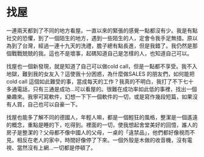 # 找屋

一連兩天都到了不同的地方看屋。一直以來的緊張的感覺一點都沒有少。我是有點社交的恐懼，到了一個陌生的地方，遇到一些陌生的人，定會令我手足無措。原以為到了台灣，經過一連十九天的洗禮，膽子總有點長進，但是我錯了。我仍然是那個戰戰兢兢的我。這也不是壞事，起碼知道自己是怎樣的人，也知道自己可以。

找屋也一個新發現，就是知道了自己可以做cold call，但是一點都不享受。我不入地獄，難到我的女友入？這使我十分困惑，為什麼做SALES 的朋友們，如何能把cold call 這個如此難受的事，當成每天的工作？我真的不明白，我打了不下七十多通電話，只有三通是成功...可以看屋的。很難在成功率如此低的事裡，找出一個樂趣來。我寧可寫軟件，幻想一下下一個軟件的一切，或是寫作幾段短篇，如果沒有人買，自己也可以自豪一下。

找屋也能多了解不同的德國人，年輕人嘛，都是一個輕狂的風格，整潔是一個遙遠的概念，重點是睡的下，吃得到。裡面的一切，使我想起舍堂美好的回憶，誰人的房子是整潔的？父母都不像中國人的父母，一桌的「違禁品」，他們都好像視而不見。相反在老人的家中，時間好像停了下來。一個外殼是木做的收音機，沒有電視、當然沒有上網...一切都是停頓了。